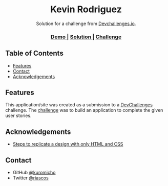 <h1 align="center">Kevin Rodriguez</h1>

<div align="center">
   Solution for a challenge from  <a href="http://devchallenges.io" target="_blank">Devchallenges.io</a>.
</div>

<div align="center">
  <h3>
    <a href="https://kuromicho.github.io/page404.github.io/">
      Demo
    </a>
    <span> | </span>
    <a href="https://devchallenges.io/solutions/OC9wAYB9THtf2kbzX8bS">
      Solution
    </a>
    <span> | </span>
    <a href="https://devchallenges.io/challenges/wBunSb7FPrIepJZAg0sY">
      Challenge
    </a>
  </h3>
</div>

## Table of Contents

- [Features](#features)
- [Contact](#contact)
- [Acknowledgements](#acknowledgements)

## Features

This application/site was created as a submission to a [DevChallenges](https://devchallenges.io/challenges) challenge. The [challenge](https://devchallenges.io/challenges/wBunSb7FPrIepJZAg0sY) was to build an application to complete the given user stories.

## Acknowledgements

- [Steps to replicate a design with only HTML and CSS](https://devchallenges-blogs.web.app/how-to-replicate-design/)

## Contact

- GitHub [@kuromicho](https://github.com/kuromicho)
- Twitter [@riascos](https://twitter.com/riascosdev)
